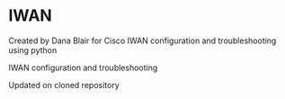 IWAN
====
Created by Dana Blair for Cisco IWAN configuration and troubleshooting using python

IWAN configuration and troubleshooting

Updated on cloned repository